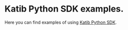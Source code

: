 # Katib Python SDK examples.

Here you can find examples of using [Katib Python SDK](../../../sdk/python/v1beta1/).
